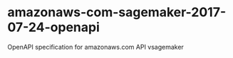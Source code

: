 # amazonaws-com-sagemaker-2017-07-24-openapi
OpenAPI specification for amazonaws.com API vsagemaker
